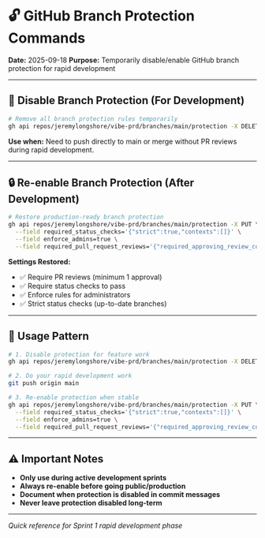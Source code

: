 # 🔓 GitHub Branch Protection Commands

**Date:** 2025-09-18
**Purpose:** Temporarily disable/enable GitHub branch protection for rapid development

---

## 🚨 Disable Branch Protection (For Development)

```bash
# Remove all branch protection rules temporarily
gh api repos/jeremylongshore/vibe-prd/branches/main/protection -X DELETE
```

**Use when:** Need to push directly to main or merge without PR reviews during rapid development.

---

## 🔒 Re-enable Branch Protection (After Development)

```bash
# Restore production-ready branch protection
gh api repos/jeremylongshore/vibe-prd/branches/main/protection -X PUT \
  --field required_status_checks='{"strict":true,"contexts":[]}' \
  --field enforce_admins=true \
  --field required_pull_request_reviews='{"required_approving_review_count":1}'
```

**Settings Restored:**
- ✅ Require PR reviews (minimum 1 approval)
- ✅ Require status checks to pass
- ✅ Enforce rules for administrators
- ✅ Strict status checks (up-to-date branches)

---

## 🎯 Usage Pattern

```bash
# 1. Disable protection for feature work
gh api repos/jeremylongshore/vibe-prd/branches/main/protection -X DELETE

# 2. Do your rapid development work
git push origin main

# 3. Re-enable protection when stable
gh api repos/jeremylongshore/vibe-prd/branches/main/protection -X PUT \
  --field required_status_checks='{"strict":true,"contexts":[]}' \
  --field enforce_admins=true \
  --field required_pull_request_reviews='{"required_approving_review_count":1}'
```

---

## ⚠️ Important Notes

- **Only use during active development sprints**
- **Always re-enable before going public/production**
- **Document when protection is disabled in commit messages**
- **Never leave protection disabled long-term**

---

*Quick reference for Sprint 1 rapid development phase*